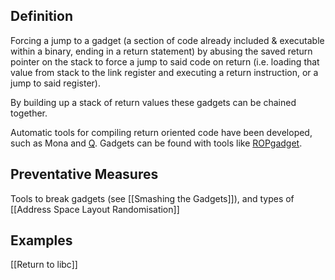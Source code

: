 ## Definition
Forcing a jump to a gadget (a section of code already included & executable within a binary, ending in a return statement) by abusing the saved return pointer on the stack to force a jump to said code on return (i.e. loading that value from stack to the link register and executing a return instruction, or a jump to said register).

By building up a stack of return values these gadgets can be chained together.

Automatic tools for compiling return oriented code have been developed, such as Mona and [Q](https://edmcman.github.io/papers/usenix11.pdf). Gadgets can be found with tools like [ROPgadget](https://github.com/JonathanSalwan/ROPgadget).
## Preventative Measures
Tools to break gadgets (see [[Smashing the Gadgets]]), and types of [[Address Space Layout Randomisation]]
## Examples
[[Return to libc]]